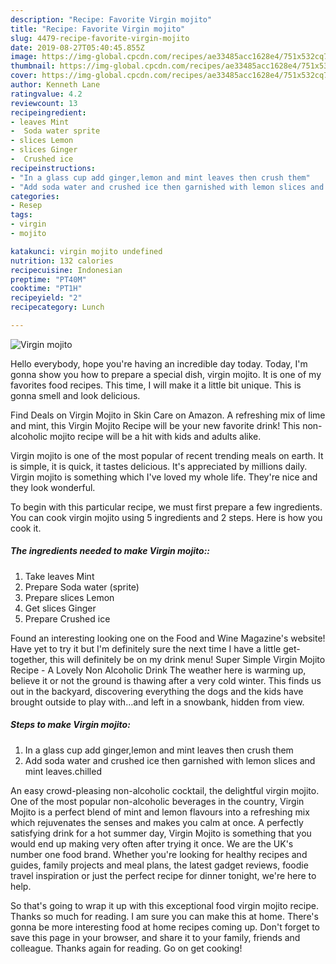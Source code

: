 ```yaml
---
description: "Recipe: Favorite Virgin mojito"
title: "Recipe: Favorite Virgin mojito"
slug: 4479-recipe-favorite-virgin-mojito
date: 2019-08-27T05:40:45.855Z
image: https://img-global.cpcdn.com/recipes/ae33485acc1628e4/751x532cq70/virgin-mojito-recipe-main-photo.jpg
thumbnail: https://img-global.cpcdn.com/recipes/ae33485acc1628e4/751x532cq70/virgin-mojito-recipe-main-photo.jpg
cover: https://img-global.cpcdn.com/recipes/ae33485acc1628e4/751x532cq70/virgin-mojito-recipe-main-photo.jpg
author: Kenneth Lane
ratingvalue: 4.2
reviewcount: 13
recipeingredient:
- leaves Mint
-  Soda water sprite
- slices Lemon
- slices Ginger
-  Crushed ice
recipeinstructions:
- "In a glass cup add ginger,lemon and mint leaves then crush them"
- "Add soda water and crushed ice then garnished with lemon slices and mint leaves.chilled"
categories:
- Resep
tags:
- virgin
- mojito

katakunci: virgin mojito undefined
nutrition: 132 calories
recipecuisine: Indonesian
preptime: "PT40M"
cooktime: "PT1H"
recipeyield: "2"
recipecategory: Lunch

---
```



![Virgin mojito](https://img-global.cpcdn.com/recipes/ae33485acc1628e4/751x532cq70/virgin-mojito-recipe-main-photo.jpg)

Hello everybody, hope you're having an incredible day today. Today, I'm gonna show you how to prepare a special dish, virgin mojito. It is one of my favorites food recipes. This time, I will make it a little bit unique. This is gonna smell and look delicious.

Find Deals on Virgin Mojito in Skin Care on Amazon. A refreshing mix of lime and mint, this Virgin Mojito Recipe will be your new favorite drink! This non-alcoholic mojito recipe will be a hit with kids and adults alike.

Virgin mojito is one of the most popular of recent trending meals on earth. It is simple, it is quick, it tastes delicious. It's appreciated by millions daily. Virgin mojito is something which I've loved my whole life. They're nice and they look wonderful.


To begin with this particular recipe, we must first prepare a few ingredients. You can cook virgin mojito using 5 ingredients and 2 steps. Here is how you cook it.

##### The ingredients needed to make Virgin mojito::

1. Take leaves Mint
1. Prepare  Soda water (sprite)
1. Prepare slices Lemon
1. Get slices Ginger
1. Prepare  Crushed ice


Found an interesting looking one on the Food and Wine Magazine&#39;s website! Have yet to try it but I&#39;m definitely sure the next time I have a little get-together, this will definitely be on my drink menu! Super Simple Virgin Mojito Recipe - A Lovely Non Alcoholic Drink The weather here is warming up, believe it or not the ground is thawing after a very cold winter. This finds us out in the backyard, discovering everything the dogs and the kids have brought outside to play with…and left in a snowbank, hidden from view. 

##### Steps to make Virgin mojito:

1. In a glass cup add ginger,lemon and mint leaves then crush them
1. Add soda water and crushed ice then garnished with lemon slices and mint leaves.chilled


An easy crowd-pleasing non-alcoholic cocktail, the delightful virgin mojito. One of the most popular non-alcoholic beverages in the country, Virgin Mojito is a perfect blend of mint and lemon flavours into a refreshing mix which rejuvenates the senses and makes you calm at once. A perfectly satisfying drink for a hot summer day, Virgin Mojito is something that you would end up making very often after trying it once. We are the UK&#39;s number one food brand. Whether you&#39;re looking for healthy recipes and guides, family projects and meal plans, the latest gadget reviews, foodie travel inspiration or just the perfect recipe for dinner tonight, we&#39;re here to help. 

So that's going to wrap it up with this exceptional food virgin mojito recipe. Thanks so much for reading. I am sure you can make this at home. There's gonna be more interesting food at home recipes coming up. Don't forget to save this page in your browser, and share it to your family, friends and colleague. Thanks again for reading. Go on get cooking!
